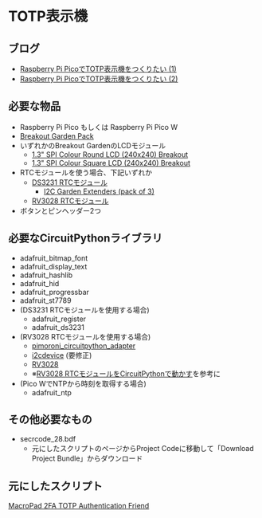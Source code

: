 # TOTP表示機

## ブログ

* [Raspberry Pi PicoでTOTP表示機をつくりたい (1)](https://akkiesoft.hatenablog.jp/entry/20211205/1638635777)
* [Raspberry Pi PicoでTOTP表示機をつくりたい (2)](https://akkiesoft.hatenablog.jp/entry/20211209/1638976467)

## 必要な物品

* Raspberry Pi Pico もしくは Raspberry Pi Pico W
* [Breakout Garden Pack](https://shop.pimoroni.com/products/pico-breakout-garden-pack)
* いずれかのBreakout GardenのLCDモジュール
    * [1.3" SPI Colour Round LCD (240x240) Breakout](https://shop.pimoroni.com/products/1-3-spi-colour-round-lcd-240x240-breakout)
    * [1.3" SPI Colour Square LCD (240x240) Breakout](https://shop.pimoroni.com/products/1-3-spi-colour-lcd-240x240-breakout)
* RTCモジュールを使う場合、下記いずれか
    * [DS3231 RTCモジュール](https://www.switch-science.com/catalog/5335/)
        * [I2C Garden Extenders (pack of 3)](https://shop.pimoroni.com/products/garden-extender)
    * [RV3028 RTCモジュール](https://shop.pimoroni.com/products/rv3028-real-time-clock-rtc-breakout)
* ボタンとピンヘッダー2つ

## 必要なCircuitPythonライブラリ

* adafruit_bitmap_font
* adafruit_display_text
* adafruit_hashlib
* adafruit_hid
* adafruit_progressbar
* adafruit_st7789
* (DS3231 RTCモジュールを使用する場合)
    * adafruit_register
    * adafruit_ds3231
* (RV3028 RTCモジュールを使用する場合)
    * [pimoroni_circuitpython_adapter](https://github.com/pimoroni/circuitpython_adapter)
    * [i2cdevice](https://github.com/pimoroni/i2cdevice-python) (要修正)
    * [RV3028](https://github.com/pimoroni/rv3028-python)
    * ※[RV3028 RTCモジュールをCircuitPythonで動かす](https://akkiesoft.hatenablog.jp/entry/20220611/1654879661)を参考に
* (Pico WでNTPから時刻を取得する場合)
    * adafruit_ntp

## その他必要なもの

* secrcode_28.bdf
    * 元にしたスクリプトのページからProject Codeに移動して「Download Project Bundle」からダウンロード

## 元にしたスクリプト

[MacroPad 2FA TOTP Authentication Friend](https://learn.adafruit.com/macropad-2fa-totp-authentication-friend)